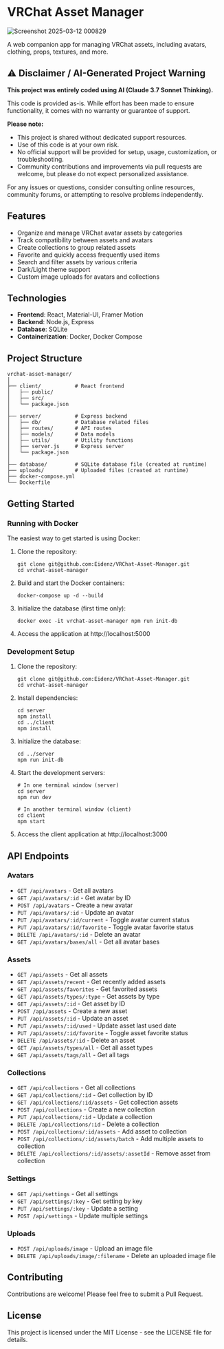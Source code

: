 # VRChat Asset Manager

![Screenshot 2025-03-12 000829](https://github.com/user-attachments/assets/f03b521f-be3c-44f7-99e3-2cd67044c10f)

A web companion app for managing VRChat assets, including avatars, clothing, props, textures, and more.

## ⚠️ Disclaimer / AI-Generated Project Warning

**This project was entirely coded using AI (Claude 3.7 Sonnet Thinking).**

This code is provided as-is. While effort has been made to ensure functionality, it comes with no warranty or guarantee of support.

**Please note:**

- This project is shared without dedicated support resources.
- Use of this code is at your own risk.
- No official support will be provided for setup, usage, customization, or troubleshooting.
- Community contributions and improvements via pull requests are welcome, but please do not expect personalized assistance.

For any issues or questions, consider consulting online resources, community forums, or attempting to resolve problems independently.

## Features

- Organize and manage VRChat avatar assets by categories
- Track compatibility between assets and avatars
- Create collections to group related assets
- Favorite and quickly access frequently used items
- Search and filter assets by various criteria
- Dark/Light theme support
- Custom image uploads for avatars and collections

## Technologies

- **Frontend**: React, Material-UI, Framer Motion
- **Backend**: Node.js, Express
- **Database**: SQLite
- **Containerization**: Docker, Docker Compose

## Project Structure

```
vrchat-asset-manager/
│
├── client/           # React frontend
│   ├── public/
│   ├── src/
│   └── package.json
│
├── server/           # Express backend
│   ├── db/           # Database related files
│   ├── routes/       # API routes
│   ├── models/       # Data models
│   ├── utils/        # Utility functions
│   ├── server.js     # Express server
│   └── package.json
│
├── database/         # SQLite database file (created at runtime)
├── uploads/          # Uploaded files (created at runtime)
├── docker-compose.yml
└── Dockerfile
```

## Getting Started

### Running with Docker

The easiest way to get started is using Docker:

1. Clone the repository:
   ```
   git clone git@github.com:Eidenz/VRChat-Asset-Manager.git
   cd vrchat-asset-manager
   ```

2. Build and start the Docker containers:
   ```
   docker-compose up -d --build
   ```

3. Initialize the database (first time only):
   ```
   docker exec -it vrchat-asset-manager npm run init-db
   ```

4. Access the application at http://localhost:5000

### Development Setup

1. Clone the repository:
   ```
   git clone git@github.com:Eidenz/VRChat-Asset-Manager.git
   cd vrchat-asset-manager
   ```

2. Install dependencies:
   ```
   cd server
   npm install
   cd ../client
   npm install
   ```

3. Initialize the database:
   ```
   cd ../server
   npm run init-db
   ```

4. Start the development servers:
   ```
   # In one terminal window (server)
   cd server
   npm run dev
   
   # In another terminal window (client)
   cd client
   npm start
   ```

5. Access the client application at http://localhost:3000

## API Endpoints

### Avatars

- `GET /api/avatars` - Get all avatars
- `GET /api/avatars/:id` - Get avatar by ID
- `POST /api/avatars` - Create a new avatar
- `PUT /api/avatars/:id` - Update an avatar
- `PUT /api/avatars/:id/current` - Toggle avatar current status
- `PUT /api/avatars/:id/favorite` - Toggle avatar favorite status
- `DELETE /api/avatars/:id` - Delete an avatar
- `GET /api/avatars/bases/all` - Get all avatar bases

### Assets

- `GET /api/assets` - Get all assets
- `GET /api/assets/recent` - Get recently added assets
- `GET /api/assets/favorites` - Get favorited assets
- `GET /api/assets/types/:type` - Get assets by type
- `GET /api/assets/:id` - Get asset by ID
- `POST /api/assets` - Create a new asset
- `PUT /api/assets/:id` - Update an asset
- `PUT /api/assets/:id/used` - Update asset last used date
- `PUT /api/assets/:id/favorite` - Toggle asset favorite status
- `DELETE /api/assets/:id` - Delete an asset
- `GET /api/assets/types/all` - Get all asset types
- `GET /api/assets/tags/all` - Get all tags

### Collections

- `GET /api/collections` - Get all collections
- `GET /api/collections/:id` - Get collection by ID
- `GET /api/collections/:id/assets` - Get collection assets
- `POST /api/collections` - Create a new collection
- `PUT /api/collections/:id` - Update a collection
- `DELETE /api/collections/:id` - Delete a collection
- `POST /api/collections/:id/assets` - Add asset to collection
- `POST /api/collections/:id/assets/batch` - Add multiple assets to collection
- `DELETE /api/collections/:id/assets/:assetId` - Remove asset from collection

### Settings

- `GET /api/settings` - Get all settings
- `GET /api/settings/:key` - Get setting by key
- `PUT /api/settings/:key` - Update a setting
- `POST /api/settings` - Update multiple settings

### Uploads

- `POST /api/uploads/image` - Upload an image file
- `DELETE /api/uploads/image/:filename` - Delete an uploaded image file

## Contributing

Contributions are welcome! Please feel free to submit a Pull Request.

## License

This project is licensed under the MIT License - see the LICENSE file for details.
